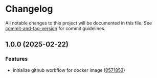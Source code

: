 # Changelog

All notable changes to this project will be documented in this file. See [commit-and-tag-version](https://github.com/absolute-version/commit-and-tag-version) for commit guidelines.

## 1.0.0 (2025-02-22)


### Features

* initialize github workflow for docker image ([0571853](https://github.com/anditakaesar/uwa-pubsub-init/commit/05718535524fa67b5f0f76a0478db78c921da5d1))

